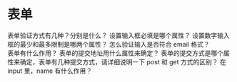 <h1>表单</h1>
表单验证方式有几种？分别是什么？
设置输入框必填是哪个属性？
设置数字输入框的最少和最多限制是哪两个属性？
怎么验证输入是否符合 email 格式？
<form> 表单有什么作用？
表单的提交地址用什么属性来确定？
表单的提交方式是哪个属性来确定，表单有几种提交方式，请详细说明一下
post 和 get 方式的区别？
在 input 里，name 有什么作用？